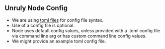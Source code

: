## Unruly Node Config
- We are using [toml files](https://github.com/toml-lang/toml) for config file syntax.
- Use of a config file is optional. 
- Node uses default config values, unless provided with a .toml config file via command line arg or has custom command line config values.
- We might provide an example toml config file.

